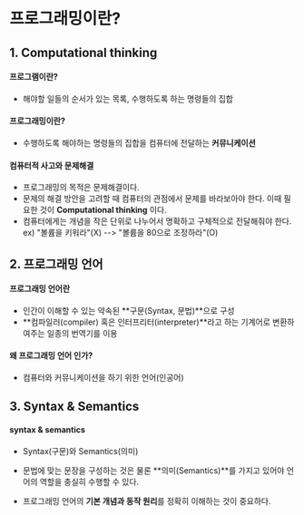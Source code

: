 # 프로그래밍이란?

## 1. Computational thinking

#### 프로그램이란?

- 해야할 일들의 순서가 있는 목록, 수행하도록 하는 명령들의 집합



#### 프로그래밍이란?

- 수행하도록 해야하는 명령들의 집합을 컴퓨터에 전달하는 **커뮤니케이션**



#### 컴퓨터적 사고와 문제해결

- 프로그래밍의 목적은 문제해결이다.
- 문제의 해결 방안을 고려할 때 컴퓨터의 관점에서 문제를 바라보아야 한다. 이때 필요한 것이 **Computational thinking** 이다.
- 컴퓨터에게는 개념을 작은 단위로 나누어서 명확하고 구체적으로 전달해줘야 한다. ex) "볼륨을 키워라"(X) --> "볼륨을 80으로 조정하라"(O)



## 2. 프로그래밍 언어

#### 프로그래밍 언어란

- 인간이 이해할 수 있는 약속된 **구문(Syntax, 문법)**으로 구성
- **컴파일러(compiler) 혹은 인터프리터(interpreter)**라고 하는 기계어로 변환하여주는 일종의 번역기를 이용



#### 왜 프로그래밍 **언어** 인가? 

- 컴퓨터와 커뮤니케이션을 하기 위한 언어(인공어)



## 3. Syntax & Semantics

#### syntax & semantics

- Syntax(구문)와 Semantics(의미)
- 문법에 맞는 문장을 구성하는 것은 물론 **의미(Semantics)**를 가지고 있어야 언어의 역할을 충실히 수행할 수 있다.

- 프로그래밍 언어의 **기본 개념과 동작 원리**를 정확히 이해하는 것이 중요하다.